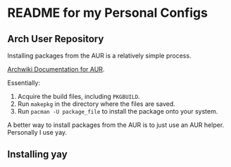 # README for my Personal Configs

## Arch User Repository

Installing packages from the AUR is a relatively simple process.

[Archwiki Documentation for AUR](https://wiki.archlinux.org/title/Arch_User_Repository).

Essentially:

1. Acquire the build files, including `PKGBUILD`.
2. Run `makepkg` in the directory where the files are saved.
3. Run `pacman -U package_file` to install the package onto your system.

A better way to install packages from the AUR is to just use an AUR
helper. Personally I use yay.

## Installing yay
